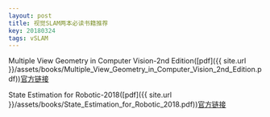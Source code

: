 ```yaml
---
layout: post
title: 视觉SLAM两本必读书籍推荐
key: 20180324
tags: vSLAM
---
```


Multiple View Geometry in Computer Vision-2nd Edition([pdf]({{ site.url }}/assets/books/Multiple_View_Geometry_in_Computer_Vision_2nd_Edition.pdf))[官方链接](http://www.robots.ox.ac.uk/~vgg/hzbook/)



State Estimation for Robotic-2018([pdf]({{ site.url }}/assets/books/State_Estimation_for_Robotic_2018.pdf))[官方链接](http://asrl.utias.utoronto.ca/~tdb/bib/barfoot_ser17.pdf)
